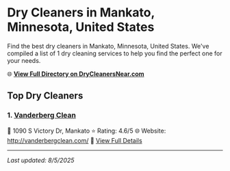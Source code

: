 # Dry Cleaners in Mankato, Minnesota, United States

Find the best dry cleaners in Mankato, Minnesota, United States. We've compiled a list of 1 dry cleaning services to help you find the perfect one for your needs.

🌐 **[View Full Directory on DryCleanersNear.com](https://drycleanersnear.com/city/US/Minnesota/Mankato)**

## Top Dry Cleaners

### 1. [Vanderberg Clean](https://drycleanersnear.com/dryCleaner/688ec2a34a20501142cb9c60/vanderberg-clean)
📍 1090 S Victory Dr, Mankato
⭐ Rating: 4.6/5
🌐 Website: http://vanderbergclean.com/
🔗 [View Full Details](https://drycleanersnear.com/dryCleaner/688ec2a34a20501142cb9c60/vanderberg-clean)


---

*Last updated: 8/5/2025*
